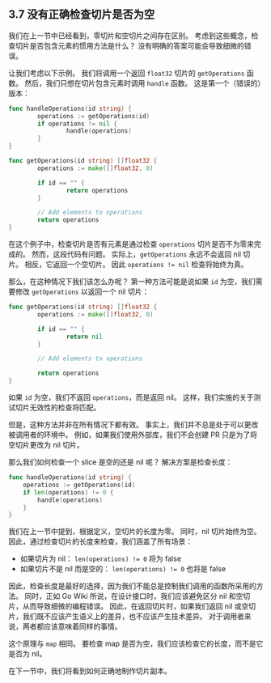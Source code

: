 ## 3.7 没有正确检查切片是否为空

我们在上一节中已经看到，零切片和空切片之间存在区别。 考虑到这些概念，检查切片是否包含元素的惯用方法是什么？ 没有明确的答案可能会导致细微的错误。

让我们考虑以下示例。 我们将调用一个返回 `float32` 切片的 `getOperations` 函数。 然后，我们只想在切片包含元素时调用 `handle` 函数。 这是第一个（错误的）版本：

```go
func handleOperations(id string) {
        operations := getOperations(id)
        if operations != nil {
                handle(operations)
        }
}

func getOperations(id string) []float32 {
        operations := make([]float32, 0)

        if id == "" {
                return operations
        }

        // Add elements to operations
		return operations
}
```

在这个例子中，检查切片是否有元素是通过检查 `operations` 切片是否不为零来完成的。 然而，这段代码有问题。 实际上，`getOperations` 永远不会返回 nil 切片。 相反，它返回一个空切片。 因此 `operations != nil` 检查将始终为真。

那么，在这种情况下我们该怎么办呢？ 第一种方法可能是说如果 `id` 为空，我们需要修改 `getOperations` 以返回一个 nil 切片：

```go
func getOperations(id string) []float32 {
        operations := make([]float32, 0)

        if id == "" {
                return nil
        }

        // Add elements to operations

        return operations
}
```

如果 `id` 为空，我们不返回 `operations`，而是返回 nil。 这样，我们实施的关于测试切片无效性的检查将匹配。

但是，这种方法并非在所有情况下都有效。 事实上，我们并不总是处于可以更改被调用者的环境中。 例如，如果我们使用外部库，我们不会创建 PR 只是为了将空切片更改为 nil 切片。

那么我们如何检查一个 slice 是空的还是 nil 呢？ 解决方案是检查长度：

```go
func handleOperations(id string) {
    operations := getOperations(id)
    if len(operations) != 0 {
        handle(operations)
    }
}
```

我们在上一节中提到，根据定义，空切片的长度为零。 同时，nil 切片始终为空。 因此，通过检查切片的长度来检查，我们涵盖了所有场景：

* 如果切片为 nil： `len(operations) != 0` 将为 false
* 如果切片不是 nil 而是空的： `len(operations) != 0` 也将是 false

因此，检查长度是最好的选择，因为我们不能总是控制我们调用的函数所采用的方法。 同时，正如 Go Wiki 所说，在设计接口时，我们应该避免区分 nil 和空切片，从而导致细微的编程错误。 因此，在返回切片时，如果我们返回 nil 或空切片，我们既不应该产生语义上的差异，也不应该产生技术差异。 对于调用者来说，两者都应该意味着同样的事情。

这个原理与 `map` 相同。 要检查 map 是否为空，我们应该检查它的长度，而不是它是否为 nil。

在下一节中，我们将看到如何正确地制作切片副本。